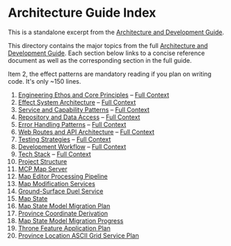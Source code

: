 # Architecture Guide Index

This is a standalone excerpt from the [Architecture and Development Guide](../README_Architecture_And_Development_Guide.md).

This directory contains the major topics from the full [Architecture and Development Guide](../README_Architecture_And_Development_Guide.md).
Each section below links to a concise reference document as well as the corresponding section in the full guide.

Item 2, the effect patterns are mandatory reading if you plan on writing code. It's only ~150 lines.

1. [Engineering Ethos and Core Principles](engineering_ethos_and_core_principles.md) – [Full Context](../README_Architecture_And_Development_Guide.md#1-engineering-ethos-and-core-principles)
2. [Effect System Architecture](effect_system_architecture.md) – [Full Context](../README_Architecture_And_Development_Guide.md#2-effect-system-architecture)
3. [Service and Capability Patterns](service_and_capability_patterns.md) – [Full Context](../README_Architecture_And_Development_Guide.md#3-service-and-capability-patterns)
4. [Repository and Data Access](repository_and_data_access.md) – [Full Context](../README_Architecture_And_Development_Guide.md#4-repository-and-data-access)
5. [Error Handling Patterns](error_handling_patterns.md) – [Full Context](../README_Architecture_And_Development_Guide.md#5-error-handling-patterns)
6. [Web Routes and API Architecture](web_routes_and_api_architecture.md) – [Full Context](../README_Architecture_And_Development_Guide.md#6-web-routes-and-api-architecture)
7. [Testing Strategies](testing_strategies.md) – [Full Context](../README_Architecture_And_Development_Guide.md#7-testing-strategies)
8. [Development Workflow](development_workflow.md) – [Full Context](../README_Architecture_And_Development_Guide.md#8-development-workflow)
9. [Tech Stack](tech_stack.md) – [Full Context](../README_Architecture_And_Development_Guide.md#9-tech-stack)
10. [Project Structure](project_structure.md)
11. [MCP Map Server](../mcp_server.md)
12. [Map Editor Processing Pipeline](map_editor_pipeline.md)
13. [Map Modification Services](map_modification_services.md)
14. [Ground-Surface Duel Service](ground_surface_duel_service.md)
15. [Map State](map_state.md)
16. [Map State Model Migration Plan](map_state_model_migration.md)
17. [Province Coordinate Derivation](province_coordinate_derivation.md)
18. [Map State Model Migration Progress](map_state_model_migration_progress.md)
19. [Throne Feature Application Plan](throne_feature_plan.md)
20. [Province Location ASCII Grid Service Plan](province_location_ascii_grid_service_plan.md)
